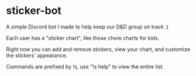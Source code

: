 # sticker-bot

A simple Discord bot I made to help keep our D&D group on track :)

Each user has a "sticker chart", like those chore charts for kids. 

Right now you can add and remove stickers, view your chart, and customize the stickers' appearance. 

Commands are prefixed by !s, use "!s help" to view the entire list. 